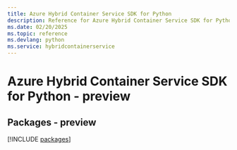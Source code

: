 ```yaml
---
title: Azure Hybrid Container Service SDK for Python
description: Reference for Azure Hybrid Container Service SDK for Python
ms.date: 02/20/2025
ms.topic: reference
ms.devlang: python
ms.service: hybridcontainerservice
---
```

# Azure Hybrid Container Service SDK for Python - preview
## Packages - preview
[!INCLUDE [packages](hybrid-container-service-index.md)]